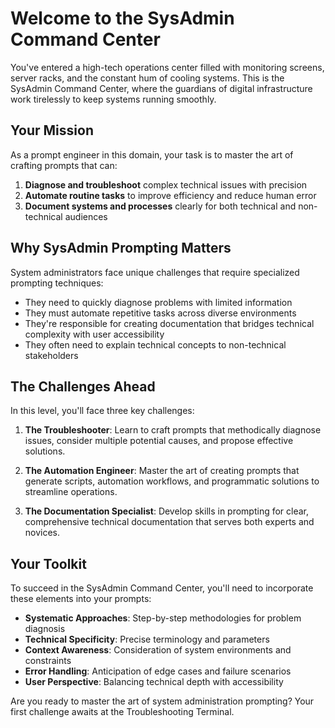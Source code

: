 # Welcome to the SysAdmin Command Center

You've entered a high-tech operations center filled with monitoring screens, server racks, and the constant hum of cooling systems. This is the SysAdmin Command Center, where the guardians of digital infrastructure work tirelessly to keep systems running smoothly.

## Your Mission

As a prompt engineer in this domain, your task is to master the art of crafting prompts that can:

1. **Diagnose and troubleshoot** complex technical issues with precision
2. **Automate routine tasks** to improve efficiency and reduce human error
3. **Document systems and processes** clearly for both technical and non-technical audiences

## Why SysAdmin Prompting Matters

System administrators face unique challenges that require specialized prompting techniques:

- They need to quickly diagnose problems with limited information
- They must automate repetitive tasks across diverse environments
- They're responsible for creating documentation that bridges technical complexity with user accessibility
- They often need to explain technical concepts to non-technical stakeholders

## The Challenges Ahead

In this level, you'll face three key challenges:

1. **The Troubleshooter**: Learn to craft prompts that methodically diagnose issues, consider multiple potential causes, and propose effective solutions.

2. **The Automation Engineer**: Master the art of creating prompts that generate scripts, automation workflows, and programmatic solutions to streamline operations.

3. **The Documentation Specialist**: Develop skills in prompting for clear, comprehensive technical documentation that serves both experts and novices.

## Your Toolkit

To succeed in the SysAdmin Command Center, you'll need to incorporate these elements into your prompts:

- **Systematic Approaches**: Step-by-step methodologies for problem diagnosis
- **Technical Specificity**: Precise terminology and parameters
- **Context Awareness**: Consideration of system environments and constraints
- **Error Handling**: Anticipation of edge cases and failure scenarios
- **User Perspective**: Balancing technical depth with accessibility

Are you ready to master the art of system administration prompting? Your first challenge awaits at the Troubleshooting Terminal.
